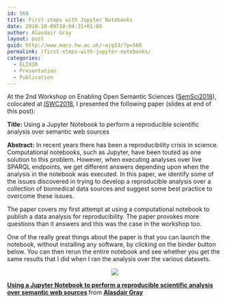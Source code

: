 ```yaml
---
id: 568
title: First steps with Jupyter Notebooks
date: 2018-10-09T10:04:31+01:00
author: Alasdair Gray
layout: post
guid: http://www.macs.hw.ac.uk/~ajg33/?p=568
permalink: /first-steps-with-jupyter-notebooks/
categories:
  - ELIXIR
  - Presentation
  - Publication
---
```

At the 2nd Workshop on Enabling Open Semantic Sciences ([SemSci2018](https://semsci.github.io/SemSci2018/)), colocated at [ISWC2018](http://iswc2018.semanticweb.org/), I presented the following paper (slides at end of this post):

**Title:** Using a Jupyter Notebook to perform a reproducible scientific analysis over semantic web sources

**Abstract:** In recent years there has been a reproducibility crisis in science. Computational notebooks, such as Jupyter, have been touted as one solution to this problem. However, when executing analyses over live SPARQL endpoints, we get different answers depending upon when the analysis in the notebook was executed. In this paper, we identify some of the issues discovered in trying to develop a reproducible analysis over a collection of biomedical data sources and suggest some best practice to overcome these issues.

The paper covers my first attempt at using a computational notebook to publish a data analysis for reproducibility. The paper provokes more questions than it answers and this was the case in the workshop too.

One of the really great things about the paper is that you can launch the notebook, without installing any software, by clicking on the binder button below. You can then rerun the entire notebook and see whether you get the same results that I did when I ran the analysis over the various datasets.

<p style="text-align: center;">
  <a href="https://mybinder.org/v2/gh/AlasdairGray/SemSci2018/master?filepath=SemSci2018%20Publication.ipynb"><img src="https://mybinder.org/badge.svg" /></a>
</p>



<div style="margin-bottom: 5px;">
  <strong> <a title="Using a Jupyter Notebook to perform a reproducible scientific analysis over semantic web sources" href="//www.slideshare.net/alasdair_gray/using-a-jupyter-notebook-to-perform-a-reproducible-scientific-analysis-over-semantic-web-sources" target="_blank" rel="noopener">Using a Jupyter Notebook to perform a reproducible scientific analysis over semantic web sources</a> </strong> from <strong><a href="//www.slideshare.net/alasdair_gray" target="_blank" rel="noopener">Alasdair Gray</a></strong>
</div>